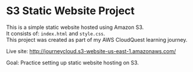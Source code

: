 # S3 Static Website Project

This is a simple static website hosted using Amazon S3.  
It consists of: `index.html` and `style.css`.  
This project was created as part of my AWS CloudQuest learning journey.

 Live site: http://journeycloud.s3-website-us-east-1.amazonaws.com/

 Goal: Practice setting up static website hosting on S3.
